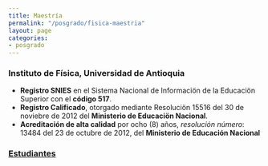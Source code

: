 ```yaml
---
title: Maestría
permalink: "/posgrado/fisica-maestria"
layout: page
categories:
- posgrado
---
```


### Instituto de Física, Universidad de Antioquia

* __Registro SNIES__ en el Sistema Nacional de Informaciön de la Educaciön Superior con el __código 517__.
* __Registro Calificado__, otorgado mediante Resoluciön 15516 del 30 de noviebre de 2012 del __Ministerio de Educaciön Nacional__.
* __Acreditación de alta calidad__ por ocho (8) años, _resolución número_: 13484 del 23 de octubre de 2012, del __Ministerio de Educación Nacional__

<!-- in repository: _pages/files/estudiantes_maestria.md-->

### [Estudiantes](/files/estudiantes-maestria)
